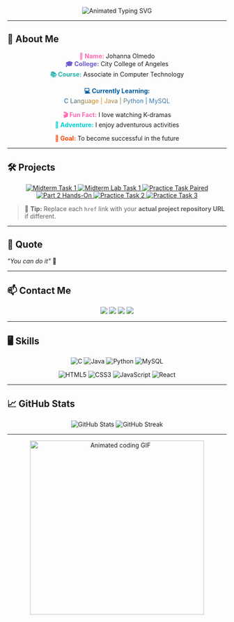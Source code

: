 <p align="center">
  <img src="https://readme-typing-svg.herokuapp.com?font=Fira+Code&size=36&color=ff69b4,ff8c00,00ff00,00ffff,ff00ff&center=true&vCenter=true&width=700&lines=👋+안녕하세요!+Hello+There,+I'm+Johanna+Olmedo;+Welcome+to+my+GitHub+account+🚀" alt="Animated Typing SVG" />
</p>

---

## 👩 About Me

<p align="center">
  <strong style="color:#ff69b4;">💖 Name:</strong> Johanna Olmedo<br>
  <strong style="color:#6a5acd;">🎓 College:</strong> City College of Angeles<br>
  <strong style="color:#20b2aa;">📚 Course:</strong> Associate in Computer Technology
</p>

<p align="center">
  <strong style="color:#00599C;">💻 Currently Learning:</strong><br>
  <span style="background: linear-gradient(90deg, #00599C, #ED8B00, #3776AB, #4479A1); -webkit-background-clip: text; color: transparent;">
  C Language | Java | Python | MySQL
  </span>
</p>

<p align="center">
  <strong style="color:#ff69b4;">🎬 Fun Fact:</strong> I love watching K-dramas<br>
  <strong style="color:#00ced1;">🌄 Adventure:</strong> I enjoy adventurous activities
</p>

<p align="center">
  <strong style="color:#ff4500;">🚀 Goal:</strong> To become successful in the future
</p>



---

## 🛠️ Projects

<p align="center">
  <a href="https://github.com/joa-an/Midterm-Paired-Task-1" target="_blank">
    <img src="https://img.shields.io/badge/Midterm%20Paired%20Task%201-OO%20Analysis-ff6ec7?style=for-the-badge&logo=read-the-docs&logoColor=white&labelColor=ffb6c1" alt="Midterm Task 1">
  </a>
  <a href="https://github.com/joa-an/Midterm-Lab-Task-1" target="_blank">
    <img src="https://img.shields.io/badge/Midterm%20Lab%20Task%201-Python%20Fundamentals-6eff6e?style=for-the-badge&logo=python&logoColor=white&labelColor=90ee90" alt="Midterm Lab Task 1">
  </a>
  <a href="https://github.com/joa-an/Practice-Task-Paired" target="_blank">
    <img src="https://img.shields.io/badge/Practice%20Task%20Paired-Java-ffb84d?style=for-the-badge&logo=java&logoColor=white&labelColor=ffd27f" alt="Practice Task Paired">
  </a>
  <a href="https://github.com/joa-an/Part-2-Hands-On" target="_blank">
    <img src="https://img.shields.io/badge/Part%202-Hands-On%20Program-8a2be2?style=for-the-badge&logo=visual-studio-code&logoColor=white&labelColor=d8bff7" alt="Part 2 Hands-On">
  </a>
  <a href="https://github.com/joa-an/Practice-Task-2" target="_blank">
    <img src="https://img.shields.io/badge/Practice%20Task%202-Collections-ff4da6?style=for-the-badge&logo=database&logoColor=white&labelColor=ff85c1" alt="Practice Task 2">
  </a>
  <a href="https://github.com/joa-an/Practice-Task-3" target="_blank">
    <img src="https://img.shields.io/badge/Practice%20Task%203-Shopping%20Cart-ffd44d?style=for-the-badge&logo=shopping-cart&logoColor=white&labelColor=ffe599" alt="Practice Task 3">
  </a>
</p>

> 🔗 **Tip:** Replace each `href` link with your **actual project repository URL** if different.

---

## 💬 Quote
*"You can do it"* 💖

---

## 📫 Contact Me
<p align="center">
  <a href="mailto:ocaresjohanna@gmail.com"><img src="https://img.shields.io/badge/Email-ocaresjohanna@gmail.com-cyan?style=for-the-badge&logo=gmail&logoColor=white"></a>
  <a href="https://www.facebook.com/JohannaOcares" target="_blank"><img src="https://img.shields.io/badge/Facebook-JohannaOcares-blue?style=for-the-badge&logo=facebook&logoColor=white"></a>
  <a href="https://www.instagram.com/jo.hhx" target="_blank"><img src="https://img.shields.io/badge/Instagram-jo.hhx-pink?style=for-the-badge&logo=instagram&logoColor=white"></a>
  <a href="https://github.com/joa-an" target="_blank"><img src="https://img.shields.io/badge/GitHub-joa--an-black?style=for-the-badge&logo=github&logoColor=white"></a>
</p>

---


## 🖥️ Skills
<p align="center">
  <img src="https://img.shields.io/badge/C-00599C?style=for-the-badge&logo=c&logoColor=white&animation=glitch" alt="C">
  <img src="https://img.shields.io/badge/Java-ED8B00?style=for-the-badge&logo=java&logoColor=white&animation=glitch" alt="Java">
  <img src="https://img.shields.io/badge/Python-3776AB?style=for-the-badge&logo=python&logoColor=white&animation=glitch" alt="Python">
  <img src="https://img.shields.io/badge/MySQL-4479A1?style=for-the-badge&logo=mysql&logoColor=white&animation=glitch" alt="MySQL">
</p>

<p align="center">
  <img src="https://img.shields.io/badge/HTML5-E34F26?style=for-the-badge&logo=html5&logoColor=white&animation=glitch" alt="HTML5">
  <img src="https://img.shields.io/badge/CSS3-1572B6?style=for-the-badge&logo=css3&logoColor=white&animation=glitch" alt="CSS3">
  <img src="https://img.shields.io/badge/JavaScript-F7DF1E?style=for-the-badge&logo=javascript&logoColor=black&animation=glitch" alt="JavaScript">
  <img src="https://img.shields.io/badge/React-61DAFB?style=for-the-badge&logo=react&logoColor=white&animation=glitch" alt="React">
</p>




---

## 📈 GitHub Stats
<p align="center">
  <img src="https://github-readme-stats.vercel.app/api?username=joa-an&show_icons=true&theme=radical" alt="GitHub Stats" />
  <img src="https://github-readme-streak-stats.herokuapp.com/?user=joa-an&theme=radical" alt="GitHub Streak" />
</p>

---

<p align="center">
  <img src="https://media.giphy.com/media/l3q2K5jinAlChoCLS/giphy.gif" width="400" alt="Animated coding GIF"/>
</p>
